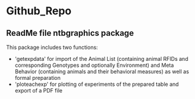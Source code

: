 # Github_Repo
 
## ReadMe file ntbgraphics package

This package includes two functions:

  - 'getexpdata' for import of the Animal List (containing animal RFIDs and corresponding Genotypes and optionally Environment) and Meta Behavior (containing animals and their behavioral measures) as well as formal preparation
  - 'ploteachexp' for plotting of experiments of the prepared table and export of a PDF file
